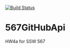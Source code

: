 [![Build Status](https://travis-ci.org/haydendaly/567GitHubApi.svg?branch=master)](https://travis-ci.org/haydendaly/567GitHubApi)
# 567GitHubApi

HW4a for SSW 567
